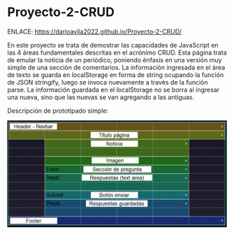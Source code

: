 # Proyecto-2-CRUD

ENLACE: https://darioavila2022.github.io/Proyecto-2-CRUD/

En este proyecto se trata de demostrar las capacidades de JavaScript en las 4 áreas fundamentales descritas en el acrónimo CRUD. Esta página trata de emular la noticia de un periódico, poniendo énfasis en una versión muy simple de una sección de comentarios.
La información ingresada en el área de texto se guarda en localStorage en forma de string ocupando la función de JSON stringify, luego se invoca nuevamente a través de la función parse.
La información guardada en el localStorage no se borra al ingresar una nueva, sino que las nuevas se van agregando a las antiguas.

Descripción de prototipado simple:

<img src="./PrototipadoSimple.png">
